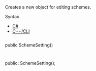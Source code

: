 Creates a new object for editing schemes.

Syntax

* [C#](#i-syntax-CS)
* [C++/CLI](#i-syntax-CPP2005)

```
```
public SchemeSetting()
```
```

```
```
public:
SchemeSetting();
```
```


